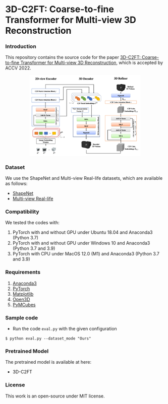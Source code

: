 # 3D-C2FT: Coarse-to-fine Transformer for Multi-view 3D Reconstruction

### Introduction
This repository contains the source code for the paper [3D-C2FT: Coarse-to-fine Transformer for Multi-view 3D Reconstruction](https://arxiv.org/abs/2205.14575), which is accepted by ACCV 2022.
<p align="center">
  <img src="info/model.jpg" width="70%" height="70%" />
</p>


### Dataset
We use the ShapeNet and Multi-view Real-life datasets, which are available as follows:
- [ShapeNet](https://shapenet.org/)
- [Multi-view Real-life](https://github.com/tiongleslie/3D-C2FT/tree/main/dataset)


### Compatibility
We tested the codes with:
  1) PyTorch with and without GPU under Ubuntu 18.04 and Anaconda3 (Python 3.7)
  2) PyTorch with and without GPU under Windows 10 and Anaconda3 (Python 3.7 and 3.9)
  3) PyTorch with CPU under MacOS 12.0 (M1) and Anaconda3 (Python 3.7 and 3.9)


### Requirements
  1) [Anaconda3](https://www.anaconda.com/distribution/#download-section)
  2) [PyTorch](https://pytorch.org/get-started/locally/)
  3) [Matplotlib](https://anaconda.org/conda-forge/matplotlib)
  4) [Open3D](http://www.open3d.org/docs/release/getting_started.html)
  5) [PyMCubes](https://pypi.org/project/PyMCubes/)
  

### Sample code
- Run the code `eval.py` with the given configuration
```shell
$ python eval.py --dataset_mode "Ours"
```


### Pretrained Model
The pretrained model is available at here:
- 3D-C2FT


### License
This work is an open-source under MIT license.

